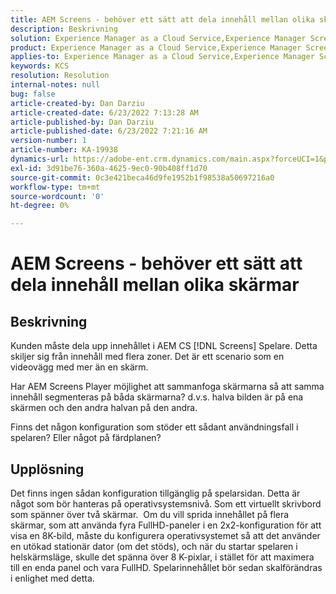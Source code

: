 ```yaml
---
title: AEM Screens - behöver ett sätt att dela innehåll mellan olika skärmar
description: Beskrivning
solution: Experience Manager as a Cloud Service,Experience Manager Screens
product: Experience Manager as a Cloud Service,Experience Manager Screens
applies-to: Experience Manager as a Cloud Service,Experience Manager Screens
keywords: KCS
resolution: Resolution
internal-notes: null
bug: false
article-created-by: Dan Darziu
article-created-date: 6/23/2022 7:13:28 AM
article-published-by: Dan Darziu
article-published-date: 6/23/2022 7:21:16 AM
version-number: 1
article-number: KA-19938
dynamics-url: https://adobe-ent.crm.dynamics.com/main.aspx?forceUCI=1&pagetype=entityrecord&etn=knowledgearticle&id=22e0f8f5-c3f2-ec11-bb3d-6045bd01565f
exl-id: 3d91be76-360a-4625-9ec0-90b408ff1d70
source-git-commit: 0c3e421beca46d9fe1952b1f98538a50697216a0
workflow-type: tm+mt
source-wordcount: '0'
ht-degree: 0%

---
```


# AEM Screens - behöver ett sätt att dela innehåll mellan olika skärmar

## Beskrivning


Kunden måste dela upp innehållet i AEM CS [!DNL Screens] Spelare. Detta skiljer sig från innehåll med flera zoner. Det är ett scenario som en videovägg med mer än en skärm.

Har AEM Screens Player möjlighet att sammanfoga skärmarna så att samma innehåll segmenteras på båda skärmarna? d.v.s. halva bilden är på ena skärmen och den andra halvan på den andra.

Finns det någon konfiguration som stöder ett sådant användningsfall i spelaren? Eller något på färdplanen?


## Upplösning


Det finns ingen sådan konfiguration tillgänglig på spelarsidan.
Detta är något som bör hanteras på operativsystemsnivå. Som ett virtuellt skrivbord som spänner över två skärmar. 
Om du vill sprida innehållet på flera skärmar, som att använda fyra FullHD-paneler i en 2x2-konfiguration för att visa en 8K-bild, måste du konfigurera operativsystemet så att det använder en utökad stationär dator (om det stöds), och när du startar spelaren i helskärmsläge, skulle det spänna över 8 K-pixlar, i stället för att maximera till en enda panel och vara FullHD. Spelarinnehållet bör sedan skalförändras i enlighet med detta.
